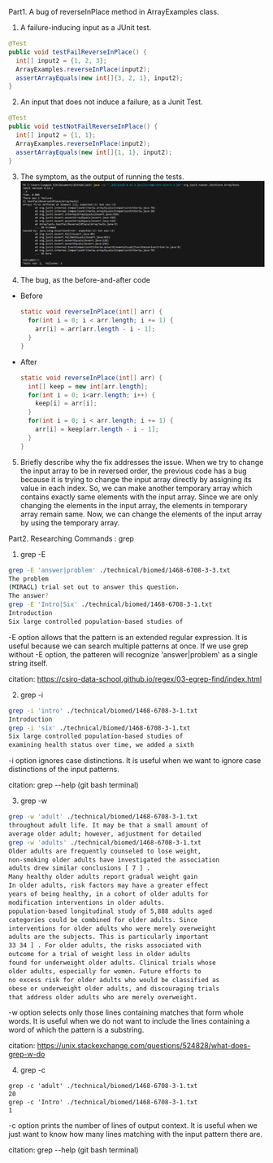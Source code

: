 Part1. A bug of reverseInPlace method in ArrayExamples class. 

1. A failure-inducing input as a JUnit test.
  ```java
  @Test
  public void testFailReverseInPlace() {
    int[] input2 = {1, 2, 3};
    ArrayExamples.reverseInPlace(input2);
    assertArrayEquals(new int[]{3, 2, 1}, input2);
  }
  ```
2. An input that does not induce a failure, as a Junit Test.
  ```java
  @Test
  public void testNotFailReverseInPlace() {
    int[] input2 = {1, 1};
    ArrayExamples.reverseInPlace(input2);
    assertArrayEquals(new int[]{1, 1}, input2);
  }
  ```
3. The symptom, as the output of running the tests.
  ![Image](arraytest.PNG)

4. The bug, as the before-and-after code
  - Before
    ```java
    static void reverseInPlace(int[] arr) {
      for(int i = 0; i < arr.length; i += 1) {
        arr[i] = arr[arr.length - i - 1];
      }
    }
    ```
  - After
    ```java
    static void reverseInPlace(int[] arr) {
      int[] keep = new int[arr.length];
      for(int i = 0; i<arr.length; i++) {
        keep[i] = arr[i];
      }
      for(int i = 0; i < arr.length; i += 1) {
        arr[i] = keep[arr.length - i - 1];
      }
    }
    ```
5. Briefly describe why the fix addresses the issue.
  When we try to change the input array to be in reversed order, the previous code has a bug because it is trying to change the input array directly by assigning its value in each index. So, we can make another temporary array which contains exactly same elements with the input array. Since we are only changing the
  elements in the input array, the elements in temporary array remain same. Now, we can change the elements of the input array by using the temporary array.


Part2. Researching Commands : grep

1. grep -E
  ```bash
  grep -E 'answer|problem' ./technical/biomed/1468-6708-3-3.txt
  The problem
  (MIRACL) trial set out to answer this question.
  The answer?
  grep -E 'Intro|Six' ./technical/biomed/1468-6708-3-1.txt
  Introduction
  Six large controlled population-based studies of
  ```
  -E option allows that the pattern is an extended regular expression. It is useful because we can search multiple patterns at once. If we use grep without -E option, the patteren will recognize 'answer|problem' as a single string itself. 

  citation: https://csiro-data-school.github.io/regex/03-egrep-find/index.html
  
2. grep -i
  ```bash
  grep -i 'intro' ./technical/biomed/1468-6708-3-1.txt
  Introduction
  grep -i 'six' ./technical/biomed/1468-6708-3-1.txt
  Six large controlled population-based studies of
  examining health status over time, we added a sixth
  ```
  -i option ignores case distinctions. It is useful when we want to ignore case distinctions of the input patterns. 

  citation: grep --help (git bash terminal) 

3. grep -w
  ```bash
  grep -w 'adult' ./technical/biomed/1468-6708-3-1.txt
  throughout adult life. It may be that a small amount of
  average older adult; however, adjustment for detailed
  grep -w 'adults' ./technical/biomed/1468-6708-3-1.txt
  Older adults are frequently counseled to lose weight,
  non-smoking older adults have investigated the association
  adults drew similar conclusions [ 7 ] .
  Many healthy older adults report gradual weight gain
  In older adults, risk factors may have a greater effect
  years of being healthy, in a cohort of older adults for
  modification interventions in older adults.
  population-based longitudinal study of 5,888 adults aged
  categories could be combined for older adults. Since
  interventions for older adults who were merely overweight
  adults are the subjects. This is particularly important
  33 34 ] . For older adults, the risks associated with
  outcome for a trial of weight loss in older adults
  found for underweight older adults. Clinical trials whose
  older adults, especially for women. Future efforts to
  no excess risk for older adults who would be classified as
  obese or underweight older adults, and discouraging trials
  that address older adults who are merely overweight.
  ```
  -w option selects only those lines containing matches that form whole words. It is useful when we do not want to include the lines containing a word of which the pattern is a substring. 

  citation: https://unix.stackexchange.com/questions/524828/what-does-grep-w-do

4. grep -c
  ```
  grep -c 'adult' ./technical/biomed/1468-6708-3-1.txt
  20
  grep -c 'Intro' ./technical/biomed/1468-6708-3-1.txt
  1
  ```
  -c option prints the number of lines of output context. It is useful when we just want to know how many lines matching with the input pattern there are.

  citation: grep --help (git bash terminal)
